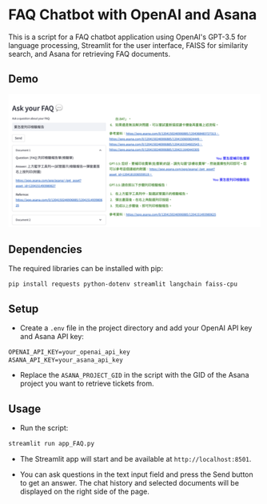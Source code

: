 
# FAQ Chatbot with OpenAI and Asana

This is a script for a FAQ chatbot application using OpenAI's GPT-3.5 for language processing, Streamlit for the user interface, FAISS for similarity search, and Asana for retrieving FAQ documents.

## Demo
![image](./demo.png)

## Dependencies

The required libraries can be installed with pip:

```
pip install requests python-dotenv streamlit langchain faiss-cpu
```

## Setup

- Create a `.env` file in the project directory and add your OpenAI API key and Asana API key:

```env
OPENAI_API_KEY=your_openai_api_key
ASANA_API_KEY=your_asana_api_key
```

- Replace the `ASANA_PROJECT_GID` in the script with the GID of the Asana project you want to retrieve tickets from.

## Usage

- Run the script:

```bash
streamlit run app_FAQ.py
```

- The Streamlit app will start and be available at `http://localhost:8501`.

- You can ask questions in the text input field and press the Send button to get an answer. The chat history and selected documents will be displayed on the right side of the page.

